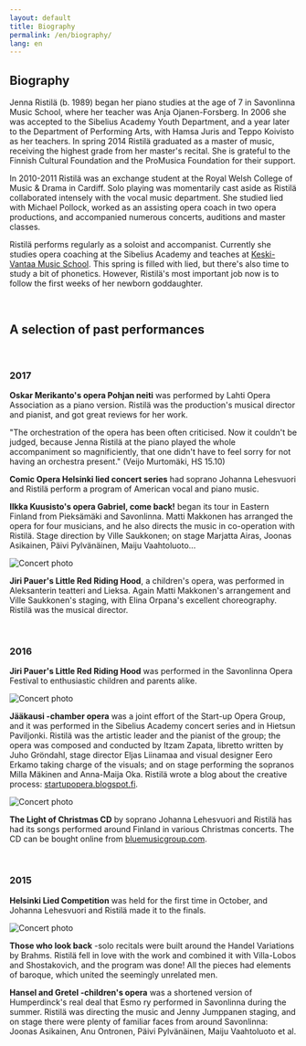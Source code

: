 ```yaml
---
layout: default
title: Biography
permalink: /en/biography/
lang: en
---
```


## Biography

Jenna Ristilä (b. 1989) began her piano studies at the age of 7 in Savonlinna Music School, where her teacher was Anja Ojanen-Forsberg. In 2006 she was accepted to the Sibelius Academy Youth Department, and a year later to the Department of Performing Arts, with Hamsa Juris and Teppo Koivisto as her teachers. In spring 2014 Ristilä graduated as a master of music, receiving the highest grade from her master's recital. She is grateful to the Finnish Cultural Foundation and the ProMusica Foundation for their support.  

In 2010-2011 Ristilä was an exchange student at the Royal Welsh College of Music & Drama in Cardiff. Solo playing was momentarily cast aside as Ristilä collaborated intensely with the vocal music department. She studied lied with Michael Pollock, worked as an assisting opera coach in two opera productions, and accompanied numerous concerts, auditions and master classes.

Ristilä performs regularly as a soloist and accompanist. Currently she studies opera coaching at the Sibelius Academy and teaches at [Keski-Vantaa Music School](http://kevamo.com/). This spring is filled with lied, but there's also time to study a bit of phonetics. However, Ristilä's most important job now is to follow the first weeks of her newborn goddaughter.

<br/>

## A selection of past performances

<br/>

### 2017

__Oskar Merikanto's opera Pohjan neiti__ was performed by Lahti Opera Association as a piano version. Ristilä was the production's musical director and pianist, and got great reviews for her work.

"The orchestration of the opera has been often criticised. Now it couldn't be judged, because Jenna Ristilä at the piano played the whole accompaniment so magnificiently, that one didn't have to feel sorry for not having an orchestra present." (Veijo Murtomäki, HS 15.10)

__Comic Opera Helsinki lied concert series__ had soprano Johanna Lehesvuori and Ristilä perform a program of American vocal and piano music.

__Ilkka Kuusisto's opera Gabriel, come back!__ began its tour in Eastern Finland from Pieksämäki and Savonlinna. Matti Makkonen has arranged the opera for four musicians, and he also directs the music in co-operation with Ristilä. Stage direction by Ville Saukkonen; on stage Marjatta Airas, Joonas Asikainen, Päivi Pylvänäinen, Maiju Vaahtoluoto...

![Concert photo](../../images/gabriel.jpg)

__Jiri Pauer's Little Red Riding Hood__, a children's opera, was performed in Aleksanterin teatteri and Lieksa. Again Matti Makkonen's arrangement and Ville Saukkonen's staging, with Elina Orpana's excellent choreography. Ristilä was the musical director.


<br/>

### 2016

__Jiri Pauer's Little Red Riding Hood__ was performed in the Savonlinna Opera Festival to enthusiastic children and parents alike.

![Concert photo](../../images/punahilkka.jpg)

__Jääkausi -chamber opera__ was a joint effort of the Start-up Opera Group, and it was performed in the Sibelius Academy concert series and in Hietsun Paviljonki. Ristilä was the artistic leader and the pianist of the group; the opera was composed and conducted by Itzam Zapata, libretto written by Juho Gröndahl, stage director Eljas Liinamaa and visual designer Eero Erkamo taking charge of the visuals; and on stage performing the sopranos Milla Mäkinen and Anna-Maija Oka. Ristilä wrote a blog about the creative process: [startupopera.blogspot.fi](http://startupopera.blogspot.fi).  


![Concert photo](../../images/jaakausi.jpg)

__The Light of Christmas CD__ by soprano Johanna Lehesvuori and Ristilä has had its songs performed around Finland in various Christmas concerts. The CD can be bought online from [bluemusicgroup.com](http://bluemusicgroup.com).

<br/>

### 2015

__Helsinki Lied Competition__ was held for the first time in October, and Johanna Lehesvuori and Ristilä made it to the finals.

![Concert photo](../../images/lied.jpg)

__Those who look back__ -solo recitals were built around the Handel Variations by Brahms. Ristilä fell in love with the work and combined it with Villa-Lobos and Shostakovich, and the program was done! All the pieces had elements of baroque, which united the seemingly unrelated men.

__Hansel and Gretel -children's opera__ was a shortened version of Humperdinck's real deal that Esmo ry performed in Savonlinna during the summer. Ristilä was directing the music and Jenny Jumppanen staging, and on stage there were plenty of familiar faces from around Savonlinna: Joonas Asikainen, Anu Ontronen, Päivi Pylvänäinen, Maiju Vaahtoluoto et al.

<br/>
